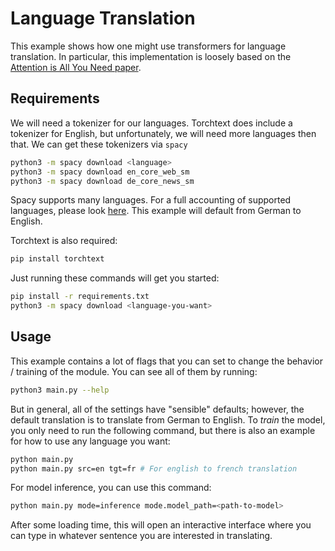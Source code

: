 # Language Translation

This example shows how one might use transformers for language translation. In particular, this implementation is loosely based on the [Attention is All You Need paper](https://arxiv.org/abs/1706.03762).

## Requirements

We will need a tokenizer for our languages. Torchtext does include a tokenizer for English, but unfortunately, we will need more languages then that. We can get these tokenizers via ```spacy```

```bash
python3 -m spacy download <language>
python3 -m spacy download en_core_web_sm
python3 -m spacy download de_core_news_sm
```

Spacy supports many languages. For a full accounting of supported languages, please look [here](https://spacy.io/usage/models). This example will default from German to English.

Torchtext is also required:
```bash
pip install torchtext
```

Just running these commands will get you started:
```bash
pip install -r requirements.txt
python3 -m spacy download <language-you-want>
```

## Usage

This example contains a lot of flags that you can set to change the behavior / training of the module. You can see all of them by running:

```bash
python3 main.py --help
```

But in general, all of the settings have "sensible" defaults; however, the default translation is to translate from German to English. To *train* the model, you only need to run the following command, but there is also an example for how to use any language you want:

```bash
python main.py
python main.py src=en tgt=fr # For english to french translation
```

For model inference, you can use this command:

```bash
python main.py mode=inference mode.model_path=<path-to-model>
```

After some loading time, this will open an interactive interface where you can type in whatever sentence you are interested in translating.
